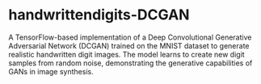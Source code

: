 # handwrittendigits-DCGAN
A TensorFlow-based implementation of a Deep Convolutional Generative Adversarial Network (DCGAN) trained on the MNIST dataset to generate realistic handwritten digit images. The model learns to create new digit samples from random noise, demonstrating the generative capabilities of GANs in image synthesis.
